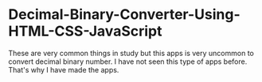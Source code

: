 # Decimal-Binary-Converter-Using-HTML-CSS-JavaScript
These are very common things in study but this apps is very uncommon to convert decimal binary number. I have not seen this type of apps before. That's why I have made the apps.
